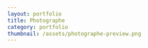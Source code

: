 ```yaml
---
layout: portfolio
title: Photographe
category: portfolio
thumbnail: /assets/photographe-preview.png
---
```

